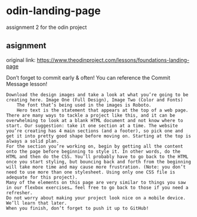 # odin-landing-page
assignment 2 for the odin project

## asignment
original link: https://www.theodinproject.com/lessons/foundations-landing-page

Don’t forget to commit early & often! You can reference the Commit Message lesson!

    Download the design images and take a look at what you’re going to be creating here. Image One (Full Design), Image Two (Color and Fonts)
        The font that’s being used in the images is Roboto.
        Hero text is the statement that appears at the top of a web page.
    There are many ways to tackle a project like this, and it can be overwhelming to look at a blank HTML document and not know where to start. Our suggestion: take it one section at a time. The website you’re creating has 4 main sections (and a footer), so pick one and get it into pretty good shape before moving on. Starting at the top is always a solid plan.
    For the section you’re working on, begin by getting all the content onto the page before beginning to style it. In other words, do the HTML and then do the CSS. You’ll probably have to go back to the HTML once you start styling, but bouncing back and forth from the beginning will take more time and may cause more frustration. (Note: you don’t need to use more than one stylesheet. Using only one CSS file is adequate for this project).
    Many of the elements on this page are very similar to things you saw in our flexbox exercises… feel free to go back to those if you need a refresher.
    Do not worry about making your project look nice on a mobile device. We’ll learn that later.
    When you finish, don’t forget to push it up to GitHub!

